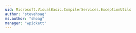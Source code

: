 ```yaml
---
uid: Microsoft.VisualBasic.CompilerServices.ExceptionUtils
author: "stevehoag"
ms.author: "shoag"
manager: "wpickett"
---
```

